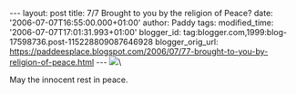 \-\-- layout: post title: 7/7 Brought to you by the religion of Peace?
date: \'2006-07-07T16:55:00.000+01:00\' author: Paddy tags:
modified\_time: \'2006-07-07T17:01:31.993+01:00\' blogger\_id:
tag:blogger.com,1999:blog-17598736.post-115228809087646928
blogger\_orig\_url:
https://paddeesplace.blogspot.com/2006/07/77-brought-to-you-by-religion-of-peace.html
\-\--
[![](https://photos1.blogger.com/blogger/7081/1699/320/union-jack-01.jpg)](https://photos1.blogger.com/blogger/7081/1699/1600/union-jack-01.jpg)\

May the innocent rest in peace.
